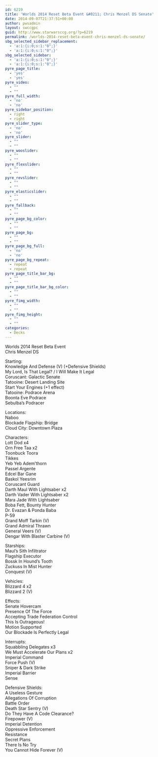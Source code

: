 ```yaml
---
id: 6219
title: 'Worlds 2014 Reset Beta Event &#8211; Chris Menzel DS Senate'
date: 2014-09-07T21:37:51+00:00
author: pwsadmin
layout: swccgpc
guid: http://www.starwarsccg.org/?p=6219
permalink: /worlds-2014-reset-beta-event-chris-menzel-ds-senate/
sbg_selected_sidebar_replacement:
  - 'a:1:{i:0;s:1:"0";}'
  - 'a:1:{i:0;s:1:"0";}'
sbg_selected_sidebar:
  - 'a:1:{i:0;s:1:"0";}'
  - 'a:1:{i:0;s:1:"0";}'
pyre_page_title:
  - 'yes'
  - 'yes'
pyre_video:
  - ""
  - ""
pyre_full_width:
  - 'no'
  - 'no'
pyre_sidebar_position:
  - right
  - right
pyre_slider_type:
  - 'no'
  - 'no'
pyre_slider:
  - ""
  - ""
pyre_wooslider:
  - ""
  - ""
pyre_flexslider:
  - ""
  - ""
pyre_revslider:
  - ""
  - ""
pyre_elasticslider:
  - ""
  - ""
pyre_fallback:
  - ""
  - ""
pyre_page_bg_color:
  - ""
  - ""
pyre_page_bg:
  - ""
  - ""
pyre_page_bg_full:
  - 'no'
  - 'no'
pyre_page_bg_repeat:
  - repeat
  - repeat
pyre_page_title_bar_bg:
  - ""
  - ""
pyre_page_title_bar_bg_color:
  - ""
  - ""
pyre_fimg_width:
  - ""
  - ""
pyre_fimg_height:
  - ""
  - ""
categories:
  - Decks
---
```

Worlds 2014 Reset Beta Event  
Chris Menzel DS

Starting:  
Knowledge And Defense (V) (+Defensive Shields)  
My Lord, Is That Legal? / I Will Make It Legal  
Coruscant: Galactic Senate  
Tatooine: Desert Landing Site  
Start Your Engines (+1 effect)  
Tatooine: Podrace Arena  
Boonta Eve Podrace  
Sebulba&#8217;s Podracer

Locations:  
Naboo  
Blockade Flagship: Bridge  
Cloud City: Downtown Plaza

Characters:  
Lott Dod x4  
Orn Free Taa x2  
Toonbuck Toora  
Tikkes  
Yeb Yeb Adem&#8217;thorn  
Passel Argente  
Edcel Bar Gane  
Baskol Yeesrim  
Coruscant Guard  
Darth Maul With Lightsaber x2  
Darth Vader With Lightsaber x2  
Mara Jade With Lightsaber  
Boba Fett, Bounty Hunter  
Dr. Evazan & Ponda Baba  
P-59  
Grand Moff Tarkin (V)  
Grand Admiral Thrawn  
General Veers (V)  
Dengar With Blaster Carbine (V)

Starships:  
Maul&#8217;s Sith Infiltrator  
Flagship Executor  
Bossk In Hound&#8217;s Tooth  
Zuckuss In Mist Hunter  
Conquest (V)

Vehicles:  
Blizzard 4 x2  
Blizzard 2 (V)

Effects:  
Senate Hovercam  
Presence Of The Force  
Accepting Trade Federation Control  
This Is Outrageous!  
Motion Supported  
Our Blockade Is Perfectly Legal

Interrupts:  
Squabbling Delegates x3  
We Must Accelerate Our Plans x2  
Imperial Command  
Force Push (V)  
Sniper & Dark Strike  
Imperial Barrier  
Sense

Defensive Shields:  
A Useless Gesture  
Allegations Of Corruption  
Battle Order  
Death Star Sentry (V)  
Do They Have A Code Clearance?  
Firepower (V)  
Imperial Detention  
Oppressive Enforcement  
Resistance  
Secret Plans  
There Is No Try  
You Cannot Hide Forever (V)